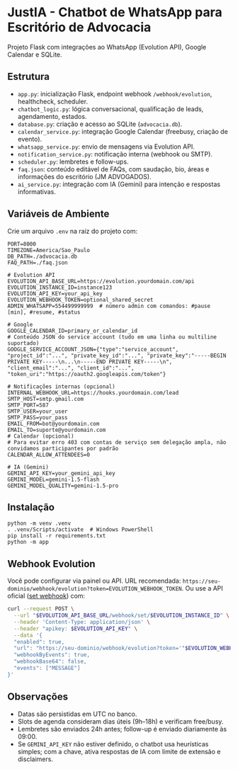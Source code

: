 # JustIA - Chatbot de WhatsApp para Escritório de Advocacia

Projeto Flask com integrações ao WhatsApp (Evolution API), Google Calendar e SQLite.

## Estrutura
- `app.py`: inicialização Flask, endpoint webhook `/webhook/evolution`, healthcheck, scheduler.
- `chatbot_logic.py`: lógica conversacional, qualificação de leads, agendamento, estados.
- `database.py`: criação e acesso ao SQLite (`advocacia.db`).
- `calendar_service.py`: integração Google Calendar (freebusy, criação de evento).
- `whatsapp_service.py`: envio de mensagens via Evolution API.
- `notification_service.py`: notificação interna (webhook ou SMTP).
- `scheduler.py`: lembretes e follow-ups.
- `faq.json`: conteúdo editável de FAQs, com saudação, bio, áreas e informações do escritório (JM ADVOGADOS).
 - `ai_service.py`: integração com IA (Gemini) para intenção e respostas informativas.

## Variáveis de Ambiente
Crie um arquivo `.env` na raiz do projeto com:

```
PORT=8000
TIMEZONE=America/Sao_Paulo
DB_PATH=./advocacia.db
FAQ_PATH=./faq.json

# Evolution API
EVOLUTION_API_BASE_URL=https://evolution.yourdomain.com/api
EVOLUTION_INSTANCE_ID=instance123
EVOLUTION_API_KEY=your_api_key
EVOLUTION_WEBHOOK_TOKEN=optional_shared_secret
ADMIN_WHATSAPP=554499999999  # número admin com comandos: #pause [min], #resume, #status

# Google
GOOGLE_CALENDAR_ID=primary_or_calendar_id
# Conteúdo JSON do service account (tudo em uma linha ou multiline suportado)
GOOGLE_SERVICE_ACCOUNT_JSON={"type":"service_account", "project_id":"...", "private_key_id":"...", "private_key":"-----BEGIN PRIVATE KEY-----\n...\n-----END PRIVATE KEY-----\n", "client_email":"...", "client_id":"...", "token_uri":"https://oauth2.googleapis.com/token"}

# Notificações internas (opcional)
INTERNAL_WEBHOOK_URL=https://hooks.yourdomain.com/lead
SMTP_HOST=smtp.gmail.com
SMTP_PORT=587
SMTP_USER=your_user
SMTP_PASS=your_pass
EMAIL_FROM=bot@yourdomain.com
EMAIL_TO=suporte@yourdomain.com
# Calendar (opcional)
# Para evitar erro 403 com contas de serviço sem delegação ampla, não convidamos participantes por padrão
CALENDAR_ALLOW_ATTENDEES=0

# IA (Gemini)
GEMINI_API_KEY=your_gemini_api_key
GEMINI_MODEL=gemini-1.5-flash
GEMINI_MODEL_QUALITY=gemini-1.5-pro
```

## Instalação
```
python -m venv .venv
. .venv/Scripts/activate  # Windows PowerShell
pip install -r requirements.txt
python -m app
```

## Webhook Evolution
Você pode configurar via painel ou API. URL recomendada: `https://seu-dominio/webhook/evolution?token=EVOLUTION_WEBHOOK_TOKEN`.
Ou use a API oficial ([set webhook](https://doc.evolution-api.com/v2/api-reference/webhook/set)) com:
```bash
curl --request POST \
  --url "$EVOLUTION_API_BASE_URL/webhook/set/$EVOLUTION_INSTANCE_ID" \
  --header 'Content-Type: application/json' \
  --header "apikey: $EVOLUTION_API_KEY" \
  --data '{
  "enabled": true,
  "url": "https://seu-dominio/webhook/evolution?token='"$EVOLUTION_WEBHOOK_TOKEN"'",
  "webhookByEvents": true,
  "webhookBase64": false,
  "events": ["MESSAGE"]
}'
```

## Observações
- Datas são persistidas em UTC no banco.
- Slots de agenda consideram dias úteis (9h–18h) e verificam free/busy.
- Lembretes são enviados 24h antes; follow-up é enviado diariamente às 09:00.
- Se `GEMINI_API_KEY` não estiver definido, o chatbot usa heurísticas simples; com a chave, ativa respostas de IA com limite de extensão e disclaimers.

